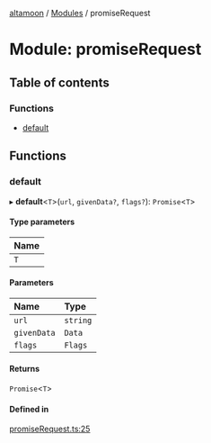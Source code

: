[altamoon](../README.md) / [Modules](../modules.md) / promiseRequest

# Module: promiseRequest

## Table of contents

### Functions

- [default](promiseRequest.md#default)

## Functions

### default

▸ **default**<`T`\>(`url`, `givenData?`, `flags?`): `Promise`<`T`\>

#### Type parameters

| Name |
| :------ |
| `T` |

#### Parameters

| Name | Type |
| :------ | :------ |
| `url` | `string` |
| `givenData` | `Data` |
| `flags` | `Flags` |

#### Returns

`Promise`<`T`\>

#### Defined in

[promiseRequest.ts:25](https://github.com/Altamoon/altamoon/blob/198a6cd/app/api/promiseRequest.ts#L25)
